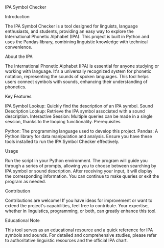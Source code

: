 IPA Symbol Checker

Introduction

The IPA Symbol Checker is a tool designed for linguists, language enthusiasts, and students, providing an easy way to explore the International Phonetic Alphabet (IPA). This project is built in Python and uses the Pandas library, combining linguistic knowledge with technical convenience.

About the IPA

The International Phonetic Alphabet (IPA) is essential for anyone studying or working with language. It's a universally recognized system for phonetic notation, representing the sounds of spoken languages. This tool helps users connect symbols with sounds, enhancing their understanding of phonetics.

Key Features

IPA Symbol Lookup: Quickly find the description of an IPA symbol.
Sound Description Lookup: Retrieve the IPA symbol associated with a sound description.
Interactive Session: Multiple queries can be made in a single session, thanks to the looping functionality.
Prerequisites

Python: The programming language used to develop this project.
Pandas: A Python library for data manipulation and analysis.
Ensure you have these tools installed to run the IPA Symbol Checker effectively.

Usage

Run the script in your Python environment. The program will guide you through a series of prompts, allowing you to choose between searching by IPA symbol or sound description. After receiving your input, it will display the corresponding information. You can continue to make queries or exit the program as needed.

Contribution

Contributions are welcome! If you have ideas for improvement or want to extend the project's capabilities, feel free to contribute. Your expertise, whether in linguistics, programming, or both, can greatly enhance this tool.

Educational Note

This tool serves as an educational resource and a quick reference for IPA symbols and sounds. For detailed and comprehensive studies, please refer to authoritative linguistic resources and the official IPA chart.
